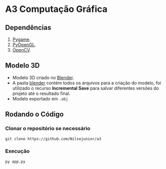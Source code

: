 # A3 Computação Gráfica

## Dependências

1. [Pygame](https://pypi.org/project/pygame/).
2. [PyOpenGL](https://pypi.org/project/PyOpenGL/).
3. [OpenCV](https://pypi.org/project/opencv-python/).

## Modelo 3D

- Modelo 3D criado no [Blender](https://www.blender.org/).
- A pasta [blender](./blender) contém todos os arquivos
para a criação do modelo, foi utilizado o recurso
__Incremental Save__ para salvar diferentes versões
do projeto até o resultado final.
- Modelo exportado em `.obj`

## Rodando o Código

### Clonar o repositório se necessário
```
git clone https://github.com/Nilsojunior/a3
```

### Execução
```
py app.py
```
